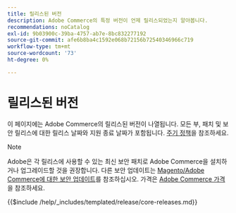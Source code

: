 ```yaml
---
title: 릴리스된 버전
description: Adobe Commerce의 특정 버전이 언제 릴리스되었는지 알아봅니다.
recommendations: noCatalog
exl-id: 9b03900c-39ba-4757-ab7e-8bc832277192
source-git-commit: afe6b8ba4c1592e068b72156b72540346966c719
workflow-type: tm+mt
source-wordcount: '73'
ht-degree: 0%

---
```


# 릴리스된 버전

이 페이지에는 Adobe Commerce의 릴리스된 버전이 나열됩니다. 모든 부, 패치 및 보안 릴리스에 대한 릴리스 날짜와 지원 종료 날짜가 포함됩니다. [주기 정책](lifecycle-policy.md)을 참조하세요.

>[!NOTE]
>
>Adobe은 각 릴리스에 사용할 수 있는 최신 보안 패치로 Adobe Commerce을 설치하거나 업그레이드할 것을 권장합니다.
>다른 보안 업데이트는 [Magento/Adobe Commerce에 대한 보안 업데이트](https://helpx.adobe.com/security/products/magento.html)를 참조하십시오.
>가격은 [Adobe Commerce 가격](https://business.adobe.com/products/magento/pricing.html)을 참조하세요.

{{$include /help/_includes/templated/release/core-releases.md}}

